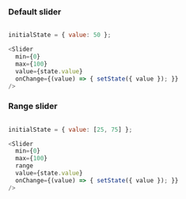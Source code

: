### Default slider

```js

initialState = { value: 50 };

<Slider
  min={0}
  max={100}
  value={state.value}
  onChange={(value) => { setState({ value }); }}
/>
```

### Range slider


```js

initialState = { value: [25, 75] };

<Slider
  min={0}
  max={100}
  range
  value={state.value}
  onChange={(value) => { setState({ value }); }}
/>
```
